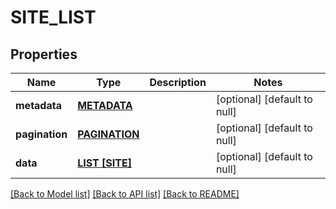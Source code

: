 # SITE_LIST

## Properties
Name | Type | Description | Notes
------------ | ------------- | ------------- | -------------
**metadata** | [**METADATA**](Metadata.md) |  | [optional] [default to null]
**pagination** | [**PAGINATION**](Pagination.md) |  | [optional] [default to null]
**data** | [**LIST [SITE]**](Site.md) |  | [optional] [default to null]

[[Back to Model list]](../README.md#documentation-for-models) [[Back to API list]](../README.md#documentation-for-api-endpoints) [[Back to README]](../README.md)


